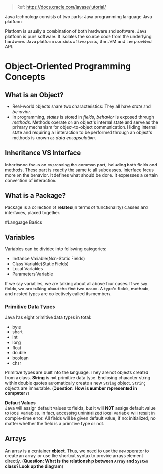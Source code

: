 > Ref: https://docs.oracle.com/javase/tutorial/

Java technology consists of two parts:
Java programming language
Java platform

Platform is usually a combination of both hardware and software. Java platform is pure software. It isolates the source code from the underlying hardware. Java platform consists of two parts, the JVM and the provided API.

# Object-Oriented Programming Concepts
## What is an Object?
* Real-world objects share two characteristics: They all have _state_ and _behavior_.
* In programming, _states_ is stored in _fields_, _behavior_ is exposed through _methods_. Methods operate on an object's internal state and serve as the primary mechanism for object-to-object communication. Hiding internal state and requiring all interaction to be performed through an object's methods is known as _data encapsulation_.

## Inheritance VS Interface
Inheritance focus on expressing the common part, including both fields and methods. These part is exactly the same to all subclasses. Interface focus more on the behavior. It defines what should be done. It expresses a certain convention of interaction.

## What is a Package?
Package is a collection of **related**(in terms of functionality) classes and interfaces, placed together. 

#Language Basics
## Variables
Variables can be divided into following categories:

* Instance Variable(Non-Static Fields)
* Class Variable(Static Fields)
* Local Variables
* Parameters Variable

If we say variables, we are talking about all above four cases. If we say fields, we are talking about the first two cases. A type's fields, methods, and nested types are collectively called its members.

### Primitive Data Types
Java has eight primitive data types in total: 

* byte
* short
* int
* long
* float
* double 
* boolean 
* char

Primitive types are built into the language. They are not objects created from a class. **String** is not primitive data type. Enclosing character string within double quotes automatically create a new `String` object. `String` objects are immutable. (**Question: How is number represented in computer?**)

**Default Values**  
Java will assign default values to fields, but it will **NOT** assign default value to local variables. In fact, accessing uninitialized local variable will result in compile-time error. All fields will be given default value, if not initialized, no matter whether the field is a primitive type or not.

## Arrays
An array is a container **object**. Thus, we need to use the `new` operator to create an array, or use the shortcut syntax to provide arrays element directly.
(**Question: What is the relationship between `Array` and `System` class? Look up the diagram**)


